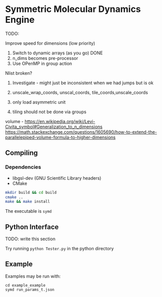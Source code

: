 Symmetric Molecular Dynamics Engine
=========================

TODO:

Improve speed for dimensions (low priority)
1. Switch to dynamic arrays (as you go) DONE
2. n_dims becomes pre-processor
3. Use OPenMP in group action

Nlist broken?
1. Investigate - might just be inconsistent when we had jumps but is ok

1. unscale_wrap_coords, unscal_coords, tile_coords,unscale_coords
2. only load asymmetric unit
3. tiling should not be done via groups


volume - https://en.wikipedia.org/wiki/Levi-Civita_symbol#Generalization_to_n_dimensions
https://math.stackexchange.com/questions/1605690/how-to-extend-the-parallelepiped-volume-formula-to-higher-dimensions


Compiling
-------------------------

### Dependencies

 * libgsl-dev (GNU Scientific Library headers)
 * CMake

```sh
mkdir build && cd build
cmake ..
make && make install
```
The executable is `symd`

Python Interface
-----------------
TODO: write this section

Try running `python Tester.py` in the python directory

Example
-------------------------
Examples may be run with:

    cd example_example
    symd run_params_t.json
